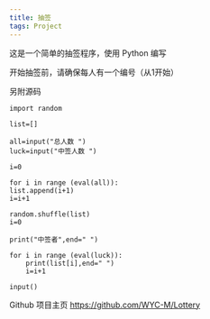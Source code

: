 ```yaml
---
title: 抽签
tags: Project
---
```


这是一个简单的抽签程序，使用 Python 编写

开始抽签前，请确保每人有一个编号（从1开始）

另附源码

    import random

    list=[]

    all=input("总人数 ")
    luck=input("中签人数 ")

    i=0

    for i in range (eval(all)):
    list.append(i+1)
    i=i+1

    random.shuffle(list)
    i=0

    print("中签者",end=" ")

    for i in range (eval(luck)):
        print(list[i],end=" ")
        i=i+1

    input()

Github 项目主页 <https://github.com/WYC-M/Lottery>